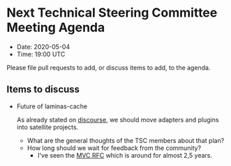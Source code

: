 # Next Technical Steering Committee Meeting Agenda

- Date: 2020-05-04
- Time: 19:00 UTC

Please file pull requests to add, or discuss items to add, to the agenda.

## Items to discuss

- Future of laminas-cache

  As already stated on [discourse](https://discourse.laminas.dev/t/rfc-laminas-cache-satellite-packages/1543), we should move adapters and plugins into satellite projects.

  - What are the general thoughts of the TSC members about that plan?
  - How long should we wait for feedback from the community?
    - I've seen the [MVC RFC](https://discourse.laminas.dev/t/rfc-zend-mvc-4-design-changes/447) which is around for almost 2,5 years.  
